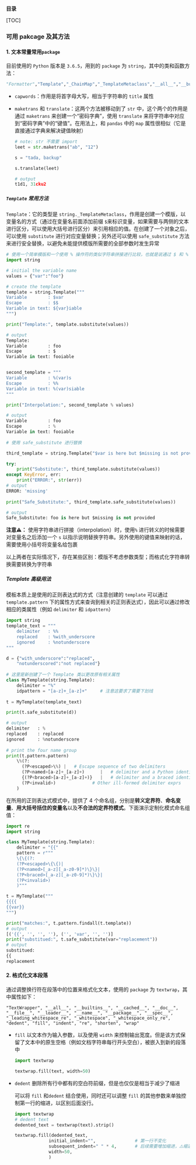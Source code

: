 **目录**

[TOC]

### 可用 pakcage 及其方法

#### 1. 文本常量常用`package`

目前使用的 `Python` 版本是 `3.6.5`，用到的 `package` 为 `string`，其中的类和函数方法：

```python
"Formatter","Template","_ChainMap","_TemplateMetaclass","__all__","__builtins__","__cached__","__doc__","__file__","__loader__","__name__","__package__","__spec__","_re","_string","ascii_letters","ascii_lowercase","ascii_uppercase","capwords","digits","hexdigits","octdigits","printable","punctuation","whitespace"
```

* `capwords`：作用是将首字母大写，相当于字符串的 `title` 属性

* `maketrans` 和 `translate`：这两个方法被移动到了 `str` 中，这个两个的作用是通过 `maketrans` 来创建一个“密码字典”，使用 `translate` 来将字符串中对应到“密码字典”中的“键值”。在用法上，和 `pandas` 中的 `map` 属性很相似（它是直接通过字典来解决键值映射）

  ```python
  # note: str 不需要 import
  leet = str.maketrans("ab", "12")
  
  s = "tada, backup"
  
  s.translate(leet)
  
  # output
  t1d1, 31cku2
  ```



##### `Template` 常用方法

`Template`：它的类型是 `string._TemplateMetaclass`，作用是创建一个模版，以变量名的方式（通过在变量名前面添加前缀 `$`来标识变量，如果需要与两侧的文本进行区分，可以使用大括号进行区分）来引用相应的值。在创建了一个对象之后，可以使用 `substitute` 进行对应变量替换；另外还可以使用 `safe_substitute` 方法来进行安全替换，以避免未能提供模版所需要的全部参数时发生异常

```python
# 使用一个简单模版和一个使用 % 操作符的类似字符串拼接进行比较，也就是说通过 $ 和 % 来作为粗发器字符完成转义。其中 % 就是相当于格式化字符串的方式
import string

# initial the variable name
values = {"var":"foo"}

# create the template
template = string.Template("""
Variable		: $var
Escape			: $$
Variable in text: ${var}iable
""")

print("Template:", template.substitute(values))

# output
Template:
Variable		: foo
Escape			: $
Variable in text: fooiable


second_template = """
Variable		: %(var)s
Escape			: %%
Variable in text: %(var)siable
"""

print("Interpolation:", second_template % values)

# output
Variable		: foo
Escape			: %
Variable in text: fooiable
    
# 使用 safe_substitute 进行替换

third_template = string.Template("$var is here but $missing is not provided")

try:
    print("Substitute:", third_template.substitute(values))
except KeyError, err:
    print("ERROR:", str(err))
# output
ERROR: 'missing'
    
print("Safe_Substitute:", third_template.safe_substitute(values))

# output
Safe_Substitute: foo is here but $missing is not provided
```

**注意⚠️：** 使用字符串进行拼接（interpolation）时，使用`%` 进行转义的时候需要对变量名之后添加一个 `s` 以指示说明替换字符串。另外使用的键值来映射的话，需要使用小括号将变量名给包裹

以上两者在实际情况下，存在某些区别：模版不考虑参数类型；而格式化字符串转换需要转换为字符串

##### Template 高级用法

模板本质上是使用的正则表达式的方式（注意创建的 `template` 可以通过 `template.pattern` 下的属性方式来查询到相关的正则表达式），因此可以通过修改相应的类属性（例如 `delimiter` 和 `idpattern`）

```python
import string
template_text = """
	delimiter	: %%
	replaced	: %with_underscore
	ignored		: %notunderscore
"""

d = {"with_underscore":"replaced",
	"notunderscored":"not replaced"}
	
# 这里是新创建了一个 Template 类以更改原有相关属性
class MyTemplate(string.Template):
	delimiter = "%"
	idpattern = "[a-z]+_[a-z]+"		# 注意这要求了需要下划线
	
t = MyTemplate(template_text)

print(t.safe_substitute(d))

# output
delimiter	: %
replaced	: replaced
ignored		: %notunderscore
    
# print the four name group
print(t.pattern.pattern)
    \%(?:
      (?P<escaped>\%) |   # Escape sequence of two delimiters
      (?P<named>[a-z]+_[a-z]+)      |   # delimiter and a Python identifier
      {(?P<braced>[a-z]+_[a-z]+)}   |   # delimiter and a braced identifier
      (?P<invalid>)              # Other ill-formed delimiter exprs
    )
```

在所用的正则表达式模式中，提供了 4 个命名组，分别是**转义定界符**、**命名变量**、**用大括号括住的变量名**以及**不合法的定界符模式**。下面演示定制化模式命名组值：

```python
import re
import string

class MyTemplate(string.Template):
    delimiter = "{{"
    pattern = r"""
    \{\{(?:
    (?P<escaped>\{\{)|
    (?P<named>[_a-z][_a-z0-9]*)\}\}|
    (?P<braced>[_a-z][_a-z0-9]*)\}\}|
    (?P<invalid>)
    )"""

t = MyTemplate("""
{{{{
{{var}}
""")

print("matches:", t.pattern.findall(t.template))
# output
[('{{', '', '', ''), ('', 'var', '', '')]
print("substitued:", t.safe_substitute(var="replacement"))
# output 
substitued:
{{
replacement
```



#### 2. 格式化文本段落

通过调整换行符在段落中的位置来格式化文本，使用的 `package` 为 `textwrap`，其中属性如下：

```
"TextWrapper", "__all__", "__builtins__", "__cached__", "__doc__", "__file__", "__loader__", "__name__", "__package__", "__spec__", "_leading_whitespace_re", "_whitespace", "_whitespace_only_re", "dedent", "fill", "indent", "re", "shorten", "wrap"
```

* `fill` 以文本作为输入参数，以及使用 `width` 来控制输出宽度。但是该方式保留了文本中的原生空格（例如文档字符串每行开头空白），被嵌入到新的段落中

  ```python
  import textwrap
  
  textwrap.fill(text, width=50)
  ```

* `dedent` 删除所有行中都有的空白符前缀，但是也仅仅是相当于减少了缩进

  可以将 `fill` 和`dedent` 结合使用，同时还可以调整 `fill` 的其他参数来单独控制第一行的缩进，以区别后面没行。

  ```python
  import textwrap
  # dedent text
  dedented_text = textwrap(text).strip()
  
  textwrap.fill(dedented_text,
               initial_indent="",				# 第一行不变化
               subsequent_indent=" " * 4,		# 后续需要增加缩进，⚠️缩进值可以选择其他字符
               width=50,
               )
  ```

  

